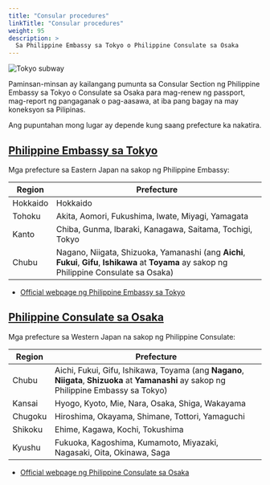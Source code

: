 ```yaml
---
title: "Consular procedures"
linkTitle: "Consular procedures"
weight: 95
description: >
  Sa Philippine Embassy sa Tokyo o Philippine Consulate sa Osaka
---
```

![Tokyo subway](/static/images/tokyo-subway_320_640.jpg)


Paminsan-minsan ay kailangang pumunta sa Consular Section ng Philippine Embassy sa Tokyo o Consulate sa Osaka para mag-renew ng passport, mag-report ng pangaganak o pag-aasawa, at iba pang bagay na may koneksyon sa Pilipinas.

Ang pupuntahan mong lugar ay depende kung saang prefecture ka nakatira.

## [Philippine Embassy sa Tokyo](philippine-embassy-tokyo/)

Mga prefecture sa Eastern Japan na sakop ng Philippine Embassy: 

|Region    |Prefecture|
|---------------------|------------------------------------------|
|Hokkaido|Hokkaido|
|Tohoku|Akita, Aomori, Fukushima, Iwate, Miyagi, Yamagata|
|Kanto|Chiba, Gunma, Ibaraki, Kanagawa, Saitama, Tochigi, Tokyo|
|Chubu| Nagano, Niigata, Shizuoka, Yamanashi (ang **Aichi**, **Fukui**, **Gifu**, **Ishikawa** at **Toyama** ay sakop ng Philippine Consulate sa Osaka)|

* [Official webpage ng Philippine Embassy sa Tokyo](https://tokyo.philembassy.net/)

## [Philippine Consulate sa Osaka](philippine-consulate-osaka/)

Mga prefecture sa Western Japan na sakop ng Philippine Consulate: 

|Region    |Prefecture|
|---------------------|------------------------------------------|
|Chubu     |Aichi, Fukui, Gifu, Ishikawa, Toyama (ang **Nagano**, **Niigata**, **Shizuoka** at **Yamanashi** ay sakop ng Philippine Embassy sa Tokyo)|
|Kansai |Hyogo, Kyoto, Mie, Nara, Osaka, Shiga, Wakayama|
|Chugoku      |Hiroshima, Okayama, Shimane, Tottori, Yamaguchi        |
|Shikoku| Ehime, Kagawa, Kochi, Tokushima|
|Kyushu|Fukuoka, Kagoshima, Kumamoto, Miyazaki, Nagasaki, Oita, Okinawa, Saga|

* [Official webpage ng Philippine Consulate sa Osaka](https://osakapcg.dfa.gov.ph/)
